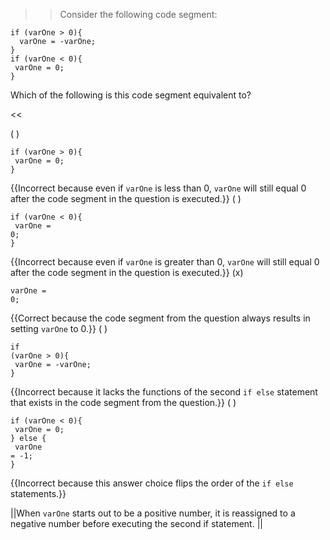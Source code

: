 >>Consider the following code segment:
<pre><code>if (varOne &gt; 0){
  varOne = -varOne;     
} 
if (varOne &lt; 0){
 varOne = 0;    
}
</code></pre>
<p>Which of the following is this code segment equivalent to?</p><<

( )<pre><code>if (varOne &gt; 0){<br>  varOne = 0;</br>}</code></pre>
{{Incorrect because even if <code>varOne</code> is less than 0, <code>varOne</code> will still equal 0 after the code segment in the question is executed.}}
( ) <pre><code>if (varOne &lt; 0){ <br>  varOne = 0;</br>}</code></pre>
{{Incorrect because even if <code>varOne</code> is greater than 0, <code>varOne</code> will still equal 0 after the code segment in the question is executed.}}
(x) <pre><code>varOne = 0;</code></pre> {{Correct because the code segment from the question always results in setting <code>varOne</code> to 0.}}
( ) <pre><code>if (varOne &gt; 0){<br>  varOne = -varOne;</br>}</code></pre>
{{Incorrect because it lacks the functions of the second <code>if else</code> statement that exists in the code segment from the question.}}
( ) <pre><code>if (varOne &lt; 0){<br>  varOne = 0;</br>} else { <br>  varOne = -1;</br>} </code></pre>
{{Incorrect because this answer choice flips the order of the <code>if else</code> statements.}}

||When <code>varOne</code> starts out to be a positive number, it is reassigned to a negative number before executing the second if statement. ||